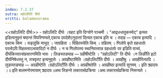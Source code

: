 ```yaml
---
index: 7.2.37
sutra: ग्रहोऽलिटि दीर्घः
vritti: balamanorama
---
```


<<ग्रहोऽलिटि दीर्घः>> - ग्रहोऽलिटि दीर्घः ।ग्रहट इति दिग्योगे पञ्चमी । "आद्र्धधातुकस्येट्" इत्यत इडित्यनुवृत्तं षष्ठन्तं विपरिणम्यते,एकाच उपदेशेऽनुदात्ता॑ दित्यत एकाच इति च । तदाह  — एकाच इत्यादि । एकाचः किम  । यङ्लुकि माभूत् । जाग्रहिता । विहितस्येति किम्  । ग्रहितम् । णिलोपे कृते ग्रहधातोः परत्वेऽपि विहतत्वाऽभावादिटो न दीर्घः । न च णिलोपस्य स्थानिवत्त्वान्न ग्रहधातोः पर इडिति वाच्यं, दीर्घकित्त्वात्संप्रसारणमिति भावः । लिङस्तङ्याह —  ग्रहीषीष्टेति । "ग्रहोऽलिटी" ति दीर्घः ।न लिङी॑ति इटो दीर्घनिषेधस्तु न, तत्रवृतट इत्यनुवृत्तेः । अग्रहीष्टामिति ।ग्रहोऽलिटी॑ति दीर्घः । अग्रहीषुः । अग्रहीरित्यादि । लुङस्तङ्याह —  अग्रहीष्टेति ।ग्रहोऽलिटी॑ति दीर्घः । अग्रहीषतेति । अग्रहीष्ठा इत्यादि सुगमम् । इति क्र्यादयः ।॥ इति बालमनोरमायाम् क्र्यादयः॥अथ तिङन्ते लकारार्थप्रक्रिया ।अथ लकारार्थप्रक्रिया निरूप्यते । 